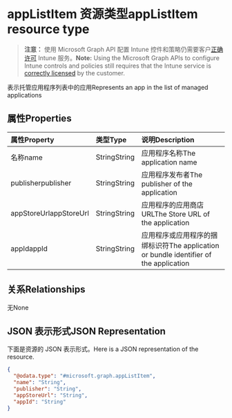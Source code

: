 # <a name="applistitem-resource-type"></a><span data-ttu-id="d3e9d-101">appListItem 资源类型</span><span class="sxs-lookup"><span data-stu-id="d3e9d-101">appListItem resource type</span></span>

> <span data-ttu-id="d3e9d-102">**注意：** 使用 Microsoft Graph API 配置 Intune 控件和策略仍需要客户[正确许可](https://go.microsoft.com/fwlink/?linkid=839381) Intune 服务。</span><span class="sxs-lookup"><span data-stu-id="d3e9d-102">**Note:** Using the Microsoft Graph APIs to configure Intune controls and policies still requires that the Intune service is [correctly licensed](https://go.microsoft.com/fwlink/?linkid=839381) by the customer.</span></span>

<span data-ttu-id="d3e9d-103">表示托管应用程序列表中的应用</span><span class="sxs-lookup"><span data-stu-id="d3e9d-103">Represents an app in the list of managed applications</span></span>
## <a name="properties"></a><span data-ttu-id="d3e9d-104">属性</span><span class="sxs-lookup"><span data-stu-id="d3e9d-104">Properties</span></span>
|<span data-ttu-id="d3e9d-105">属性</span><span class="sxs-lookup"><span data-stu-id="d3e9d-105">Property</span></span>|<span data-ttu-id="d3e9d-106">类型</span><span class="sxs-lookup"><span data-stu-id="d3e9d-106">Type</span></span>|<span data-ttu-id="d3e9d-107">说明</span><span class="sxs-lookup"><span data-stu-id="d3e9d-107">Description</span></span>|
|:---|:---|:---|
|<span data-ttu-id="d3e9d-108">名称</span><span class="sxs-lookup"><span data-stu-id="d3e9d-108">name</span></span>|<span data-ttu-id="d3e9d-109">String</span><span class="sxs-lookup"><span data-stu-id="d3e9d-109">String</span></span>|<span data-ttu-id="d3e9d-110">应用程序名称</span><span class="sxs-lookup"><span data-stu-id="d3e9d-110">The application name</span></span>|
|<span data-ttu-id="d3e9d-111">publisher</span><span class="sxs-lookup"><span data-stu-id="d3e9d-111">publisher</span></span>|<span data-ttu-id="d3e9d-112">String</span><span class="sxs-lookup"><span data-stu-id="d3e9d-112">String</span></span>|<span data-ttu-id="d3e9d-113">应用程序发布者</span><span class="sxs-lookup"><span data-stu-id="d3e9d-113">The publisher of the application</span></span>|
|<span data-ttu-id="d3e9d-114">appStoreUrl</span><span class="sxs-lookup"><span data-stu-id="d3e9d-114">appStoreUrl</span></span>|<span data-ttu-id="d3e9d-115">String</span><span class="sxs-lookup"><span data-stu-id="d3e9d-115">String</span></span>|<span data-ttu-id="d3e9d-116">应用程序的应用商店 URL</span><span class="sxs-lookup"><span data-stu-id="d3e9d-116">The Store URL of the application</span></span>|
|<span data-ttu-id="d3e9d-117">appId</span><span class="sxs-lookup"><span data-stu-id="d3e9d-117">appId</span></span>|<span data-ttu-id="d3e9d-118">String</span><span class="sxs-lookup"><span data-stu-id="d3e9d-118">String</span></span>|<span data-ttu-id="d3e9d-119">应用程序或应用程序的捆绑标识符</span><span class="sxs-lookup"><span data-stu-id="d3e9d-119">The application or bundle identifier of the application</span></span>|

## <a name="relationships"></a><span data-ttu-id="d3e9d-120">关系</span><span class="sxs-lookup"><span data-stu-id="d3e9d-120">Relationships</span></span>
<span data-ttu-id="d3e9d-121">无</span><span class="sxs-lookup"><span data-stu-id="d3e9d-121">None</span></span>
## <a name="json-representation"></a><span data-ttu-id="d3e9d-122">JSON 表示形式</span><span class="sxs-lookup"><span data-stu-id="d3e9d-122">JSON Representation</span></span>
<span data-ttu-id="d3e9d-123">下面是资源的 JSON 表示形式。</span><span class="sxs-lookup"><span data-stu-id="d3e9d-123">Here is a JSON representation of the resource.</span></span>
<!-- {
  "blockType": "resource",
  "@odata.type": "microsoft.graph.appListItem"
}
-->
``` json
{
  "@odata.type": "#microsoft.graph.appListItem",
  "name": "String",
  "publisher": "String",
  "appStoreUrl": "String",
  "appId": "String"
}
```



